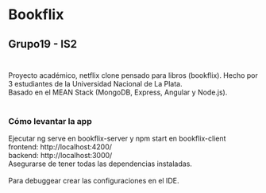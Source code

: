 # Bookflix
## Grupo19 - IS2<br /><br />


Proyecto académico, netflix clone pensado para libros (bookflix). Hecho por 3 estudiantes de la Universidad Nacional de La Plata.<br />
Basado en el MEAN Stack (MongoDB, Express, Angular y Node.js).
<br /><br />

### Cómo levantar la app
Ejecutar ng serve en bookflix-server y npm start en bookflix-client<br />
frontend: http://localhost:4200/<br />
backend: http://localhost:3000/<br />
Asegurarse de tener todas las dependencias instaladas.<br /><br />
Para debuggear crear las configuraciones en el IDE.<br />



